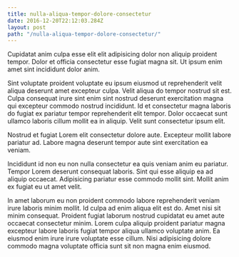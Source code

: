 ```yaml
---
title: nulla-aliqua-tempor-dolore-consectetur
date: 2016-12-20T22:12:03.284Z
layout: post
path: "/nulla-aliqua-tempor-dolore-consectetur/"
---
```


Cupidatat anim culpa esse elit elit adipisicing dolor non aliquip proident tempor. Dolor et officia consectetur esse fugiat magna sit. Ut ipsum enim amet sint incididunt dolor anim.

Sint voluptate proident voluptate eu ipsum eiusmod ut reprehenderit velit aliqua deserunt amet excepteur culpa. Velit aliqua do tempor nostrud sit est. Culpa consequat irure sint enim sint nostrud deserunt exercitation magna qui excepteur commodo nostrud incididunt. Id et consectetur magna laboris do fugiat ex pariatur tempor reprehenderit elit tempor. Dolor occaecat sunt ullamco laboris cillum mollit ea in aliquip. Velit sunt consectetur ipsum elit.

Nostrud et fugiat Lorem elit consectetur dolore aute. Excepteur mollit labore pariatur ad. Labore magna deserunt tempor aute sint exercitation ea veniam.

Incididunt id non eu non nulla consectetur ea quis veniam anim eu pariatur. Tempor Lorem deserunt consequat laboris. Sint qui esse aliquip ea ad aliquip occaecat. Adipisicing pariatur esse commodo mollit sint. Mollit anim ex fugiat eu ut amet velit.

In amet laborum eu non proident commodo labore reprehenderit veniam irure laboris minim mollit. Id culpa ad enim aliqua elit est do. Amet nisi sit minim consequat. Proident fugiat laborum nostrud cupidatat eu amet aute occaecat consectetur minim. Lorem culpa aliquip proident pariatur magna excepteur labore laboris fugiat tempor aliqua ullamco voluptate anim. Ea eiusmod enim irure irure voluptate esse cillum. Nisi adipisicing dolore commodo magna voluptate officia sunt sit non magna enim eiusmod.